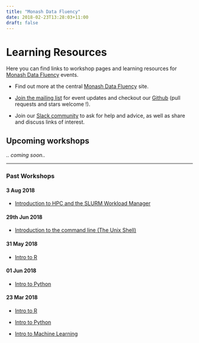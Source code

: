 ```yaml
---
title: "Monash Data Fluency"
date: 2018-02-23T13:28:03+11:00
draft: false
---
```

# Learning Resources

Here you can find links to workshop pages and learning resources for [Monash Data Fluency](https://www.monash.edu/data-fluency) events.

* Find out more at the central [Monash Data Fluency](https://www.monash.edu/data-fluency) site.

* [Join the mailing list](http://eepurl.com/dmzhGH) for event updates and checkout our [Github](https://github.com/MonashDataFluency) (pull requests and stars welcome !). 

* Join our [Slack community](https://datafluency.slack.com) to ask for help and advice, as well as share and discuss links of interest. 

## Upcoming workshops

_.. coming soon.._

<hr>

### Past Workshops

#### 3 Aug 2018

* [Introduction to HPC and the SLURM Workload Manager](workshops/intro_to_hpc/)

#### 29th Jun 2018

* [Introduction to the command line (The Unix Shell)](workshops/intro_to_command_line/)

#### 31 May 2018

* [Intro to R](/workshops/intro_to_r/20180531-intro-to-r/)

#### 01 Jun 2018 

* [Intro to Python](/workshops/intro_to_python/)

#### 23 Mar 2018

* [Intro to R](/workshops/intro_to_r/20180323-launch-workshop)

* [Intro to Python](/workshops/intro_to_python/20180323-launch-workshop)

* [Intro to Machine Learning](/workshops/intro_to_machine_learning/)
